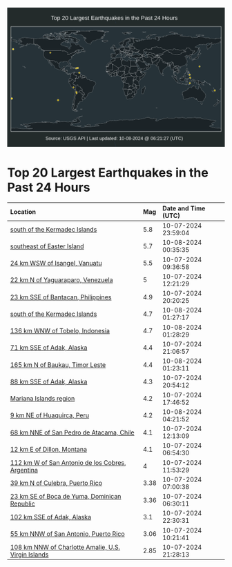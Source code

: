 ![Map](./map.png)

# Top 20 Largest Earthquakes in the Past 24 Hours

| Location | Mag | Date and Time (UTC) |
|:---|:---|:---|
| [south of the Kermadec Islands](https://earthquake.usgs.gov/earthquakes/eventpage/us6000nx6d) | 5.8 | 10-07-2024 23:59:04 |
| [southeast of Easter Island](https://earthquake.usgs.gov/earthquakes/eventpage/us6000nx6t) | 5.7 | 10-08-2024 00:35:35 |
| [24 km WSW of Isangel, Vanuatu](https://earthquake.usgs.gov/earthquakes/eventpage/us6000nx1e) | 5.5 | 10-07-2024 09:36:58 |
| [22 km N of Yaguaraparo, Venezuela](https://earthquake.usgs.gov/earthquakes/eventpage/us6000nx1y) | 5 | 10-07-2024 12:21:29 |
| [23 km SSE of Bantacan, Philippines](https://earthquake.usgs.gov/earthquakes/eventpage/us6000nx4s) | 4.9 | 10-07-2024 20:20:25 |
| [south of the Kermadec Islands](https://earthquake.usgs.gov/earthquakes/eventpage/us6000nx73) | 4.7 | 10-08-2024 01:27:17 |
| [136 km WNW of Tobelo, Indonesia](https://earthquake.usgs.gov/earthquakes/eventpage/us6000nx76) | 4.7 | 10-08-2024 01:28:29 |
| [71 km SSE of Adak, Alaska](https://earthquake.usgs.gov/earthquakes/eventpage/us6000nx5b) | 4.4 | 10-07-2024 21:06:57 |
| [165 km N of Baukau, Timor Leste](https://earthquake.usgs.gov/earthquakes/eventpage/us6000nx70) | 4.4 | 10-08-2024 01:23:11 |
| [88 km SSE of Adak, Alaska](https://earthquake.usgs.gov/earthquakes/eventpage/ak024cx28n72) | 4.3 | 10-07-2024 20:54:12 |
| [Mariana Islands region](https://earthquake.usgs.gov/earthquakes/eventpage/us6000nx40) | 4.2 | 10-07-2024 17:46:52 |
| [9 km NE of Huaquirca, Peru](https://earthquake.usgs.gov/earthquakes/eventpage/us6000nx7t) | 4.2 | 10-08-2024 04:21:52 |
| [68 km NNE of San Pedro de Atacama, Chile](https://earthquake.usgs.gov/earthquakes/eventpage/us6000nx1w) | 4.1 | 10-07-2024 12:13:09 |
| [12 km E of Dillon, Montana](https://earthquake.usgs.gov/earthquakes/eventpage/us6000nx10) | 4.1 | 10-07-2024 06:54:30 |
| [112 km W of San Antonio de los Cobres, Argentina](https://earthquake.usgs.gov/earthquakes/eventpage/us6000nx1u) | 4 | 10-07-2024 11:53:29 |
| [39 km N of Culebra, Puerto Rico](https://earthquake.usgs.gov/earthquakes/eventpage/pr71461983) | 3.38 | 10-07-2024 07:00:38 |
| [23 km SE of Boca de Yuma, Dominican Republic](https://earthquake.usgs.gov/earthquakes/eventpage/pr71461963) | 3.36 | 10-07-2024 06:30:11 |
| [102 km SSE of Adak, Alaska](https://earthquake.usgs.gov/earthquakes/eventpage/ak024cx3ajq9) | 3.1 | 10-07-2024 22:30:31 |
| [55 km NNW of San Antonio, Puerto Rico](https://earthquake.usgs.gov/earthquakes/eventpage/pr71462013) | 3.06 | 10-07-2024 10:21:41 |
| [108 km NNW of Charlotte Amalie, U.S. Virgin Islands](https://earthquake.usgs.gov/earthquakes/eventpage/pr71462033) | 2.85 | 10-07-2024 21:28:13 |
